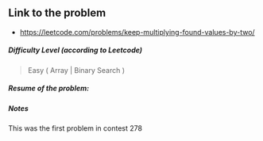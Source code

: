## Link to the problem
 
 - https://leetcode.com/problems/keep-multiplying-found-values-by-two/
 
##### Difficulty Level (according to Leetcode)
 
 > Easy ( Array | Binary Search )
 
##### Resume of the problem:



##### Notes
  
This was the first problem in contest 278